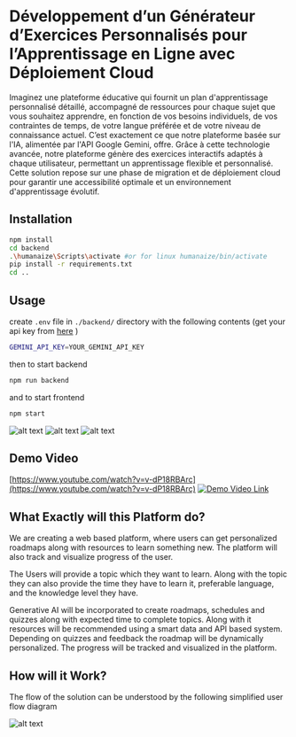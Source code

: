 # Développement d’un Générateur d’Exercices Personnalisés pour l’Apprentissage en Ligne avec Déploiement Cloud


Imaginez une plateforme éducative qui fournit un plan d'apprentissage personnalisé détaillé, accompagné de ressources pour chaque sujet que vous souhaitez apprendre, en fonction de vos besoins individuels, de vos contraintes de temps, de votre langue préférée et de votre niveau de connaissance actuel. C’est exactement ce que notre plateforme basée sur l'IA, alimentée par l'API Google Gemini, offre. Grâce à cette technologie avancée, notre plateforme génère des exercices interactifs adaptés à chaque utilisateur, permettant un apprentissage flexible et personnalisé. Cette solution repose sur une phase de migration et de déploiement cloud pour garantir une accessibilité optimale et un environnement d'apprentissage évolutif.


## Installation

```bash
npm install
cd backend
.\humanaize\Scripts\activate #or for linux humanaize/bin/activate
pip install -r requirements.txt
cd ..
```

## Usage 
create `.env` file in `./backend/` directory with the following contents (get your api key from [here](https://ai.google.dev/aistudio) )
```bash
GEMINI_API_KEY=YOUR_GEMINI_API_KEY
```
then to start backend
```bash
npm run backend
```
and to start frontend
```bash
npm start
```
![alt text](public/image.png)
![alt text](public/image-1.png)
![alt text](public/image-2.png)
## Demo Video
[https://www.youtube.com/watch?v=v-dP18RBArc](https://www.youtube.com/watch?v=v-dP18RBArc)
[![Demo Video Link](http://img.youtube.com/vi/v-dP18RBArc/0.jpg)](http://www.youtube.com/watch?v=v-dP18RBArc "LearnX : AI based Personalized Learning | Humanaize Hackathon EdTech Edition. Demo Video")

## What Exactly will this Platform do?
We are creating a web based platform, where users can get personalized roadmaps along with resources to learn something new. The platform will also track and visualize progress of the user.

The Users will provide a topic which they want to learn. Along with the topic they can also provide the time they have to learn it, preferable language, and the knowledge level they have.

Generative AI will be incorporated to create roadmaps, schedules and quizzes along with expected time to complete topics. Along with it resources will be recommended using a smart data and API based system. Depending on quizzes and feedback the roadmap will be dynamically personalized. The progress will be tracked and visualized in the platform.

## How will it Work?
The flow of the solution can be understood by the following simplified user flow diagram

![alt text](public/process_flow.png)
